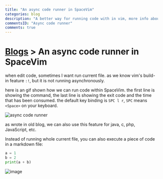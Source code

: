 ```yaml
---
title: "An async code runner in SpaceVim"
categories: blog
description: "A better way for running code with in vim, more info about the command status, will not move cursor from code buffer."
commentsID: "Async code runner"
comments: true
---
```


# [Blogs](https://spacevim.org/community#blogs) > An async code runner in SpaceVim

when edit code, sometimes I want run current file. as we know vim's build-in feature `:!`, but it is not running asynchronously.

here is an gif shown how we can run code within SpaceVim. the first line is showing the command, the last line is showing the exit code and the time that has been consumed. the default key binding is `SPC l r`, `SPC` means `<Space>` on your keyboard.

![async code runner](https://img.spacevim.org/80607131-b9b2f880-8a67-11ea-84ad-047ed8dd18b1.gif)

as wrote in old blog, we can also use this feature for java, c, php, JavaScript, etc.

Instead of running whole current file, you can also execute a piece of code in a markdown file:

```python
a = 1
b = 2
print(a + b)
```

![image](https://img.spacevim.org/164871528-433cbaa8-8e38-4c61-9473-db42ec0b8c61.png)
